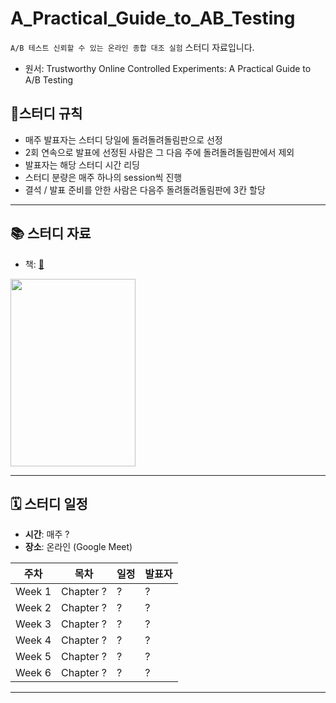 # A_Practical_Guide_to_AB_Testing
`A/B 테스트 신뢰할 수 있는 온라인 종합 대조 실험` 스터디 자료입니다.
- 원서: Trustworthy Online Controlled Experiments: A Practical Guide to A/B Testing

## 📍스터디 규칙
- 매주 발표자는 스터디 당일에 돌려돌려돌림판으로 선정
- 2회 연속으로 발표에 선정된 사람은 그 다음 주에 돌려돌려돌림판에서 제외
- 발표자는 해당 스터디 시간 리딩
- 스터디 분량은 매주 하나의 session씩 진행
- 결석 / 발표 준비를 안한 사람은 다음주 돌려돌려돌림판에 3칸 할당
---

## 📚 스터디 자료
- 책: [🔗](https://www.yes24.com/Product/Goods/110044064)<br>
<img src="https://image.yes24.com/goods/110044064/XL"  width="200" height="300">

---

## 🗓 스터디 일정

- **시간**: 매주 ?
- **장소**: 온라인 (Google Meet)

|주차    | 목차         | 일정           | 발표자  |
|------|-------------|--------------|------|
|Week 1| Chapter ?   | ?   | ? |
|Week 2| Chapter ?   | ?   | ?    |
|Week 3| Chapter ?   | ?   | ?    |
|Week 4| Chapter ?   | ?   | ?    |
|Week 5| Chapter ?   | ?   | ?    |
|Week 6| Chapter ?   | ?   | ?    |

---